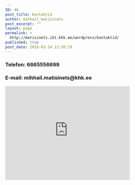 ```yaml
---
ID: 46
post_title: Kontaktid
author: mihhail.matisinets
post_excerpt: ""
layout: page
permalink: >
  http://matisinets.ikt.khk.ee/wordpress/kontaktid/
published: true
post_date: 2018-03-14 12:50:19
---
```

<h3>Telefon: 6665556699</h3>
<h3>E-mail: mihhail.matisinets@khk.ee</h3>

<iframe src="https://www.google.com/maps/embed?pb=!1m18!1m12!1m3!1d66998.152691667!2d26.649495828889915!3d58.347992832228385!2m3!1f0!2f0!3f0!3m2!1i1024!2i768!4f13.1!3m3!1m2!1s0x46eb37487c7817f9%3A0x31f91313d1bbe0ee!2sTartu+Kutsehariduskeskus!5e0!3m2!1set!2see!4v1521187588149" width="400" height="300" frameborder="0" style="border:0" allowfullscreen></iframe>